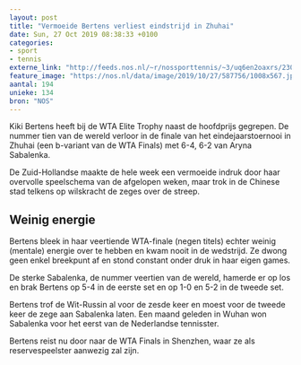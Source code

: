 ```yaml
---
layout: post
title: "Vermoeide Bertens verliest eindstrijd in Zhuhai"
date: Sun, 27 Oct 2019 08:38:33 +0100
categories: 
- sport 
- tennis 
externe_link: "http://feeds.nos.nl/~r/nossporttennis/~3/uq6en2oaxrs/2307832"
feature_image: "https://nos.nl/data/image/2019/10/27/587756/1008x567.jpg"
aantal: 194
unieke: 134
bron: "NOS"
---
```


<p>Kiki Bertens heeft bij de WTA Elite Trophy naast de hoofdprijs gegrepen. De nummer tien van de wereld verloor in de finale van het eindejaarstoernooi in Zhuhai (een b-variant van de WTA Finals) met 6-4, 6-2 van Aryna Sabalenka.</p>
<p>De Zuid-Hollandse maakte de hele week een vermoeide indruk door haar overvolle speelschema van de afgelopen weken, maar trok in de Chinese stad telkens op wilskracht de zeges over de streep.</p>
<h2>Weinig energie</h2>
<p>Bertens bleek in haar veertiende WTA-finale (negen titels) echter weinig (mentale) energie over te hebben en kwam nooit in de wedstrijd. Ze dwong geen enkel breekpunt af en stond constant onder druk in haar eigen games.</p>
<p>De sterke Sabalenka, de nummer veertien van de wereld, hamerde er op los en brak Bertens op 5-4 in de eerste set en op 1-0 en 5-2 in de tweede set.</p>
<p>Bertens trof de Wit-Russin al voor de zesde keer en moest voor de tweede keer de zege aan Sabalenka laten. Een maand geleden in Wuhan won Sabalenka voor het eerst van de Nederlandse tennisster.</p>
<p>Bertens reist nu door naar de WTA Finals in Shenzhen, waar ze als reservespeelster aanwezig zal zijn.</p><img src="http://feeds.feedburner.com/~r/nossporttennis/~4/uq6en2oaxrs" height="1" width="1" alt=""/>
